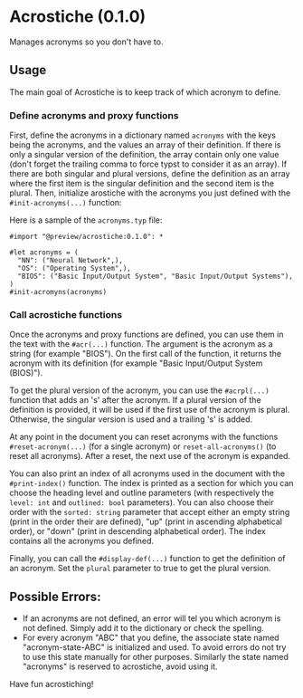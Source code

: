 # Acrostiche (0.1.0)

Manages acronyms so you don't have to.

## Usage

The main goal of Acrostiche is to keep track of which acronym to define.

### Define acronyms and proxy functions
First, define the acronyms in a dictionary named `acronyms` with the keys being the acronyms, and the values an array of their definition. If there is only a singular version of the definition, the array contain only one value (don't forget the trailing comma to force typst to consider it as an array). If there are both singular and plural versions, define the definition as an array where the first item is the singular definition and the second item is the plural.
Then, initialize arostiche with the acronyms you just defined with the `#init-acronyms(...)` function:

Here is a sample of the `acronyms.typ` file:
```
#import "@preview/acrostiche:0.1.0": *

#let acronyms = (
  "NN": ("Neural Network",),
  "OS": ("Operating System",),
  "BIOS": ("Basic Input/Output System", "Basic Input/Output Systems"), 
)
#init-acromyns(acronyms)
```

### Call acrostiche functions
Once the acronyms and proxy functions are defined, you can use them in the text with the `#acr(...)` function. The argument is the acronym as a string (for example "BIOS"). On the first call of the function, it returns the acronym with its definition (for example "Basic Input/Output System (BIOS)").

To get the plural version of the acronym, you can use the `#acrpl(...)` function that adds an 's' after the acronym. If a plural version of the definition is provided, it will be used if the first use of the acronym is plural. Otherwise, the singular version is used and a trailing 's' is added.

At any point in the document you can reset acronyms with the functions `#reset-acronym(...)` (for a single acronym) or `reset-all-acronyms()` (to reset all acronyms). After a reset, the next use of the acronym is expanded.

You can also print an index of all acronyms used in the document with the `#print-index()` function. The index is printed as a section for which you can choose the heading level and outline parameters (with respectively the `level: int` and `outlined: bool` parameters). You can also choose their order with the `sorted: string` parameter that accept either an empty string (print in the order their are defined), "up" (print in ascending alphabetical order), or "down" (print in descending alphabetical order).
The index contains all the acronyms you defined.

Finally, you can call the `#display-def(...)` function to get the definition of an acronym. Set the `plural` parameter to true to get the plural version.

## Possible Errors:

 * If an acronyms are not defined, an error will tel you which acronym is not defined. Simply add it to the dictionary or check the spelling.
 * For every acronym "ABC" that you define, the associate state named "acronym-state-ABC" is initialized and used. To avoid errors do not try to use this state manually for other purposes. Similarly the state named "acronyms" is reserved to acrostiche, avoid using it.

Have fun acrostiching!

